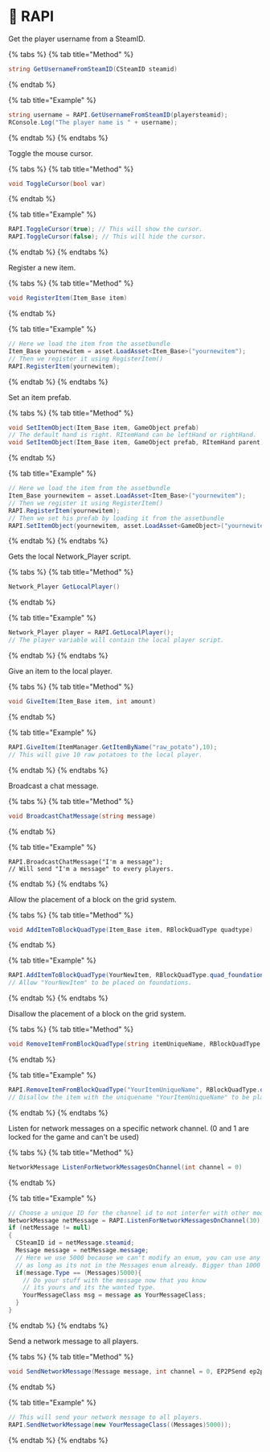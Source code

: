 # 📑 RAPI

Get the player username from a SteamID.

{% tabs %}
{% tab title="Method" %}
```csharp
string GetUsernameFromSteamID(CSteamID steamid)
```
{% endtab %}

{% tab title="Example" %}
```csharp
string username = RAPI.GetUsernameFromSteamID(playersteamid);
RConsole.Log("The player name is " + username);
```
{% endtab %}
{% endtabs %}

Toggle the mouse cursor.

{% tabs %}
{% tab title="Method" %}
```csharp
void ToggleCursor(bool var)
```
{% endtab %}

{% tab title="Example" %}
```csharp
RAPI.ToggleCursor(true); // This will show the cursor.
RAPI.ToggleCursor(false); // This will hide the cursor.
```
{% endtab %}
{% endtabs %}

Register a new item.

{% tabs %}
{% tab title="Method" %}
```csharp
void RegisterItem(Item_Base item)
```
{% endtab %}

{% tab title="Example" %}
```csharp
// Here we load the item from the assetbundle
Item_Base yournewitem = asset.LoadAsset<Item_Base>("yournewitem");
// Then we register it using RegisterItem()
RAPI.RegisterItem(yournewitem);
```
{% endtab %}
{% endtabs %}

Set an item prefab.

{% tabs %}
{% tab title="Method" %}
```csharp
void SetItemObject(Item_Base item, GameObject prefab)
// The default hand is right. RItemHand can be leftHand or rightHand.
void SetItemObject(Item_Base item, GameObject prefab, RItemHand parent)
```
{% endtab %}

{% tab title="Example" %}
```csharp
// Here we load the item from the assetbundle
Item_Base yournewitem = asset.LoadAsset<Item_Base>("yournewitem");
// Then we register it using RegisterItem()
RAPI.RegisterItem(yournewitem);
// Then we set his prefab by loading it from the assetbundle
RAPI.SetItemObject(yournewitem, asset.LoadAsset<GameObject>("yournewitem"));
```
{% endtab %}
{% endtabs %}

Gets the local Network\_Player script.

{% tabs %}
{% tab title="Method" %}
```csharp
Network_Player GetLocalPlayer()
```
{% endtab %}

{% tab title="Example" %}
```csharp
Network_Player player = RAPI.GetLocalPlayer();
// The player variable will contain the local player script.
```
{% endtab %}
{% endtabs %}

Give an item to the local player.

{% tabs %}
{% tab title="Method" %}
```csharp
void GiveItem(Item_Base item, int amount)
```
{% endtab %}

{% tab title="Example" %}
```csharp
RAPI.GiveItem(ItemManager.GetItemByName("raw_potato"),10);
// This will give 10 raw potatoes to the local player.
```
{% endtab %}
{% endtabs %}

Broadcast a chat message.

{% tabs %}
{% tab title="Method" %}
```csharp
void BroadcastChatMessage(string message)
```
{% endtab %}

{% tab title="Example" %}
```
RAPI.BroadcastChatMessage("I'm a message");
// Will send "I'm a message" to every players.
```
{% endtab %}
{% endtabs %}

Allow the placement of a block on the grid system.

{% tabs %}
{% tab title="Method" %}
```csharp
void AddItemToBlockQuadType(Item_Base item, RBlockQuadType quadtype)
```
{% endtab %}

{% tab title="Example" %}
```csharp
RAPI.AddItemToBlockQuadType(YourNewItem, RBlockQuadType.quad_foundation);
// Allow "YourNewItem" to be placed on foundations.
```
{% endtab %}
{% endtabs %}

Disallow the placement of a block on the grid system.

{% tabs %}
{% tab title="Method" %}
```csharp
void RemoveItemFromBlockQuadType(string itemUniqueName, RBlockQuadType quadtype)
```
{% endtab %}

{% tab title="Example" %}
```csharp
RAPI.RemoveItemFromBlockQuadType("YourItemUniqueName", RBlockQuadType.quad_foundation);
// Disallow the item with the uniquename "YourItemUniqueName" to be placed on foundations.

```
{% endtab %}
{% endtabs %}

Listen for network messages on a specific network channel. (0 and 1 are locked for the game and can't be used)

{% tabs %}
{% tab title="Method" %}
```csharp
NetworkMessage ListenForNetworkMessagesOnChannel(int channel = 0)
```
{% endtab %}

{% tab title="Example" %}
```csharp
// Choose a unique ID for the channel id to not interfer with other mods.
NetworkMessage netMessage = RAPI.ListenForNetworkMessagesOnChannel(30);
if (netMessage != null)
{
  CSteamID id = netMessage.steamid;
  Message message = netMessage.message;
  // Here we use 5000 because we can't modify an enum, you can use any values 
  // as long as its not in the Messages enum already. Bigger than 1000 is perfect.
  if(message.Type == (Messages)5000){
    // Do your stuff with the message now that you know 
    // its yours and its the wanted type.
    YourMessageClass msg = message as YourMessageClass;
  }
}
```
{% endtab %}
{% endtabs %}

Send a network message to all players.

{% tabs %}
{% tab title="Method" %}
```csharp
void SendNetworkMessage(Message message, int channel = 0, EP2PSend ep2psend = EP2PSend.k_EP2PSendReliable, Target target = Target.Other, CSteamID fallbackSteamID = new CSteamID())
```
{% endtab %}

{% tab title="Example" %}
```csharp
// This will send your network message to all players.
RAPI.SendNetworkMessage(new YourMessageClass((Messages)5000));
```
{% endtab %}
{% endtabs %}
